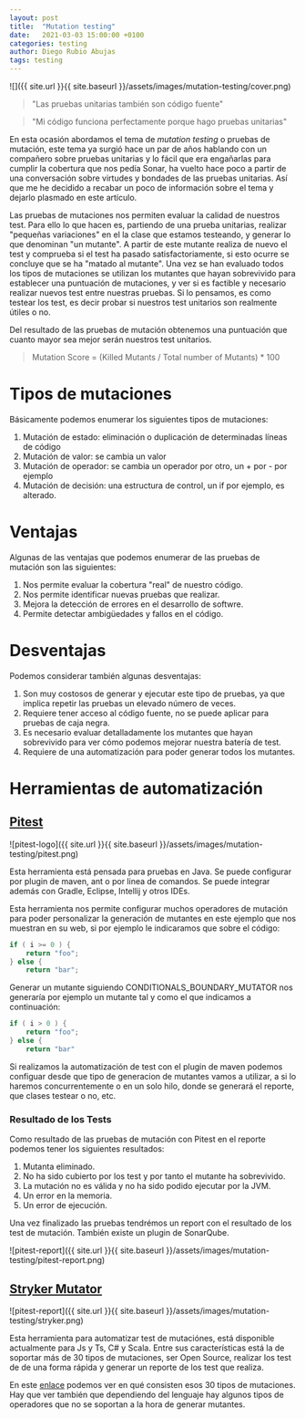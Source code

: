 ```yaml
---
layout: post
title:  "Mutation testing"
date:   2021-03-03 15:00:00 +0100
categories: testing
author: Diego Rubio Abujas
tags: testing
---
```


![]({{ site.url }}{{ site.baseurl }}/assets/images/mutation-testing/cover.png)

> "Las pruebas unitarias también son código fuente"

> "Mi código funciona perfectamente porque hago pruebas unitarias"

En esta ocasión abordamos el tema de *mutation testing* o pruebas de mutación, este tema ya surgió hace un par de años hablando con un compañero sobre pruebas unitarias y lo fácil que era engañarlas para cumplir la cobertura que nos pedía Sonar, ha vuelto hace poco a partir de una conversación sobre virtudes y bondades de las pruebas unitarias. Así que me he decidido a recabar un poco de información sobre el tema y dejarlo plasmado en este artículo.

Las pruebas de mutaciones nos permiten evaluar la calidad de nuestros test. Para ello lo que hacen es, partiendo de una prueba unitarias, realizar "pequeñas variaciones" en el la clase que estamos testeando, y generar lo que denominan "un mutante". A partir de este mutante realiza de nuevo el test y comprueba si el test ha pasado satisfactoriamente, si esto ocurre se concluye que se ha "matado al mutante". Una vez se han evaluado todos los tipos de mutaciones se utilizan los mutantes que hayan sobrevivido para establecer una puntuación de mutaciones, y ver si es factible y necesario realizar nuevos test entre nuestras pruebas. Si lo pensamos, es como testear los test, es decir probar si nuestros test unitarios son realmente útiles o no. 

Del resultado de las pruebas de mutación obtenemos una puntuación que cuanto mayor sea mejor serán nuestros test unitarios.

> Mutation Score = (Killed Mutants / Total number of Mutants) * 100

# Tipos de mutaciones

Básicamente podemos enumerar los siguientes tipos de mutaciones:

1. Mutación de estado: eliminación o duplicación de determinadas líneas de código
2. Mutación de valor: se cambia un valor
3. Mutación de operador: se cambia un operador por otro, un + por - por ejemplo
4. Mutación de decisión: una estructura de control, un if por ejemplo, es alterado.

# Ventajas

Algunas de las ventajas que podemos enumerar de las pruebas de mutación son las siguientes:

1. Nos permite evaluar la cobertura "real" de nuestro código.
2. Nos permite identificar nuevas pruebas que realizar.
3. Mejora la detección de errores en el desarrollo de softwre.
4. Permite detectar ambigüedades y fallos en el código.

# Desventajas

Podemos considerar también algunas desventajas:

1. Son muy costosos de generar y ejecutar este tipo de pruebas, ya que implica repetir las pruebas un elevado número de veces. 
2. Requiere tener acceso al código fuente, no se puede aplicar para pruebas de caja negra.
3. Es necesario evaluar detalladamente los mutantes que hayan sobrevivido para ver cómo podemos mejorar nuestra batería de test.
4. Requiere de una automatización para poder generar todos los mutantes.

# Herramientas de automatización

## [Pitest](http://pitest.org/)

![pitest-logo]({{ site.url }}{{ site.baseurl }}/assets/images/mutation-testing/pitest.png)

Esta herramienta está pensada para pruebas en Java. Se puede configurar por plugin de maven, ant o por linea de comandos. Se puede integrar además con Gradle, Eclipse, Intellij y otros IDEs. 

Esta herramienta nos permite configurar muchos operadores de mutación para poder personalizar la generación de mutantes en este ejemplo que nos muestran en su web, si por ejemplo le indicaramos que sobre el código:

```java
if ( i >= 0 ) {
    return "foo";
} else {
    return "bar";
```

Generar un mutante siguiendo CONDITIONALS_BOUNDARY_MUTATOR nos generaría por ejemplo un mutante tal y como el que indicamos a continuación:

```java
if ( i > 0 ) {
    return "foo";
} else {
    return "bar"
```

Si realizamos la automatización de test con el plugin de maven podemos configuar desde que tipo de generacion de mutantes vamos a utilizar, a si lo haremos concurrentemente o en un solo hilo, donde se generará el reporte, que clases testear o no, etc.

### Resultado de los Tests

Como resultado de las pruebas de mutación con Pitest en el reporte podemos tener los siguientes resultados:

1. Mutanta eliminado.
2. No ha sido cubierto por los test y por tanto el mutante ha sobrevivido. 
3. La mutación no es válida y no ha sido podido ejecutar por la JVM.
4. Un error en la memoria.
5. Un error de ejecución.

Una vez finalizado las pruebas tendrémos un report con el resultado de los test de mutación. También existe un plugin de SonarQube.

![pitest-report]({{ site.url }}{{ site.baseurl }}/assets/images/mutation-testing/pitest-report.png)

## [Stryker Mutator](https://stryker-mutator.io)

![pitest-report]({{ site.url }}{{ site.baseurl }}/assets/images/mutation-testing/stryker.png)

Esta herramienta para automatizar test de mutaciónes, está disponible actualmente para Js y Ts, C# y Scala. Entre sus características está la de soportar más de 30 tipos de mutaciones, ser Open Source, realizar los test de de una forma rápida y generar un reporte de los test que realiza.

En este [enlace](https://stryker-mutator.io/docs/mutation-testing-elements/supported-mutators/) podemos ver en qué consisten esos 30 tipos de mutaciones. Hay que ver también que dependiendo del lenguaje hay algunos tipos de operadores que no se soportan a la hora de generar mutantes.

[](https://www.notion.so/Mutation-Testing-ba27029528544907a5fa6ee7188c5a0d#1444f50f23db4f90bf5ecefd52a285a7)
